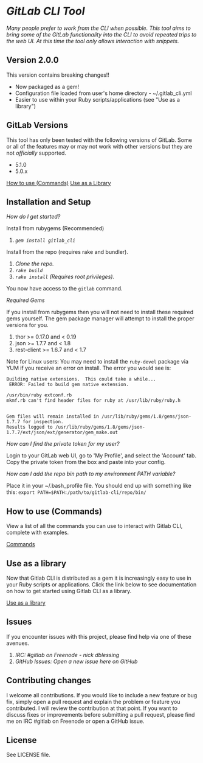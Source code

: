 # _GitLab CLI Tool_

_Many people prefer to work from the CLI when possible. This tool aims to bring some of the GitLab functionality into the CLI to avoid repeated trips to the web UI. At this time the tool only allows interaction with snippets._

## Version 2.0.0 

This version contains breaking changes!!

* Now packaged as a gem! 
* Configuration file loaded from user's home directory - ~/.gitlab_cli.yml
* Easier to use within your Ruby scripts/applications (see "Use as a library")

## GitLab Versions

This tool has only been tested with the following versions of GitLab.  Some or all of the features may or may not work with other versions but they are not _officially_ supported.

* 5.1.0
* 5.0.x

[How to use (Commands)](#Commands)
[Use as a Library](#Library)

## Installation and Setup 

_How do I get started?_ 

Install from rubygems (Recommended)

1. _`gem install gitlab_cli`_

Install from the repo (requires rake and bundler).

1. _Clone the repo._
2. _`rake build`_
3. _`rake install` (Requires root privileges)._

You now have access to the `gitlab` command.

_Required Gems_

If you install from rubygems then you will not need to install these required gems yourself. The gem package manager will attempt to install the proper versions for you.

1. thor >= 0.17.0 and < 0.19
2. json >= 1.7.7 and < 1.8
3. rest-client >= 1.6.7 and < 1.7

Note for Linux users: You may need to install the `ruby-devel` package via YUM if you receive an error on install.  The error you would see is:

```
Building native extensions.  This could take a while...
 ERROR: Failed to build gem native extension.

/usr/bin/ruby extconf.rb
mkmf.rb can't find header files for ruby at /usr/lib/ruby/ruby.h


Gem files will remain installed in /usr/lib/ruby/gems/1.8/gems/json-1.7.7 for inspection.
Results logged to /usr/lib/ruby/gems/1.8/gems/json-1.7.7/ext/json/ext/generator/gem_make.out
```

_How can I find the private token for my user?_

Login to your GitLab web UI, go to 'My Profile', and select the 'Account' tab.  Copy the private token from the box and paste into your config.  

_How can I add the repo bin path to my environment PATH variable?_

Place it in your ~/.bash_profile file.  You should end up with something like this:
`export PATH=$PATH:/path/to/gitlab-cli/repo/bin/`

## How to use (Commands) 
<a id="Commands"></a>

View a list of all the commands you can use to interact with Gitlab CLI, complete with examples.

[Commands](doc/Commands.md)

## Use as a library
<a id="Library"></a>

Now that Gitlab CLI is distributed as a gem it is increasingly easy to use in your Ruby scripts or applications.  Click the link below to see documentation on how to get started using Gitlab CLI as a library.

[Use as a library](doc/Library.md)

## Issues

If you encounter issues with this project, please find help via one of these avenues.

1. _IRC: #gitlab on Freenode - nick dblessing_
2. _GitHub Issues: Open a new issue here on GitHub_

## Contributing changes

I welcome all contributions.  If you would like to include a new feature or bug fix, simply open a pull request and explain the problem or feature you contributed. I will review the contribution at that point.  If you want to discuss fixes or improvements before submitting a pull request, please find me on IRC #gitlab on Freenode or open a GitHub issue.

## License
See LICENSE file.
